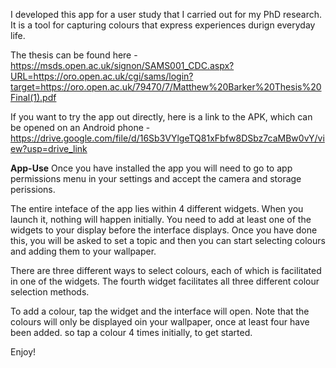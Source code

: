 I developed this app for a user study that I carried out for my PhD research. It is a tool for capturing colours that express experiences durign everyday life.

The thesis can be found here - https://msds.open.ac.uk/signon/SAMS001_CDC.aspx?URL=https://oro.open.ac.uk/cgi/sams/login?target=https://oro.open.ac.uk/79470/7/Matthew%20Barker%20Thesis%20Final(1).pdf

If you want to try the app out directly, here is a link to the APK, which can be opened on an Android phone - https://drive.google.com/file/d/16Sb3VYlgeTQ81xFbfw8DSbz7caMBw0vY/view?usp=drive_link


**App-Use**
Once you have installed the app you will need to go to app permissions menu in your settings and accept the camera and storage perissions.

The entire inteface of the app lies within 4 different widgets. When you launch it, nothing will happen initially. You need to add at least one of the widgets to your display before the interface displays. 
Once you have done this, you will be asked to set a topic and then you can start selecting colours and adding them to your wallpaper.

There are three different ways to select colours, each of which is facilitated in one of the widgets. The fourth widget facilitates all three different colour selection methods.

To add a colour, tap the widget and the interface will open. Note that the colours will only be displayed oin your wallpaper, once at least four have been added. so tap a colour 4 times initially, to get started.

Enjoy!

